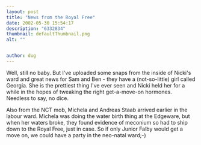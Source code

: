 ```yaml
---
layout: post
title: "News from the Royal Free"
date: 2002-05-30 15:54:17
description: "6332834"
thumbnail: defaultThumbnail.png
alt: ""


author: dug
---
```


<p>Well, still no baby. But I've uploaded some snaps from the inside of Nicki's ward and great news for Sam and Ben - they have a (not-so-little) girl called Georgia. She is the prettiest thing I've ever seen and Nicki held her for a while in the hopes of tweaking the right get-a-move-on hormones. Needless to say, no dice.</p>

<p>Also from the <span class="caps">NCT </span>mob, Michela and Andreas Staab arrived earlier in the labour ward. Michela was doing the water birth thing at the Edgeware, but when her waters broke, they found evidence of meconium so had to ship down to the Royal Free, just in case. So if only Junior Falby would get a move on, we could have a party in the neo-natal ward;-)</p>
